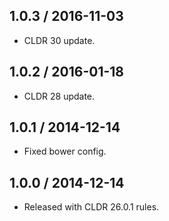 1.0.3 / 2016-11-03
------------------

- CLDR 30 update.


1.0.2 / 2016-01-18
------------------

- CLDR 28 update.


1.0.1 / 2014-12-14
------------------

- Fixed bower config.


1.0.0 / 2014-12-14
------------------

- Released with CLDR 26.0.1 rules.
